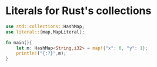 
# Literals for Rust's collections

```rust
use std::collections::HashMap;
use literal::{map,MapLiteral};

fn main(){
    let m: HashMap<String,i32> = map!{"x": 0, "y": 1};
    println!("{:?}",m);
}
```

